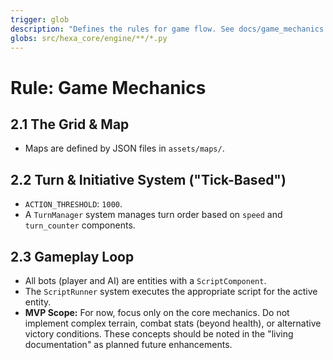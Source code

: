 ```yaml
---
trigger: glob
description: "Defines the rules for game flow. See docs/game_mechanics.md."
globs: src/hexa_core/engine/**/*.py
---
```


# Rule: Game Mechanics

## 2.1 The Grid & Map

* Maps are defined by JSON files in `assets/maps/`.

## 2.2 Turn & Initiative System ("Tick-Based")

* `ACTION_THRESHOLD`: `1000`.
* A `TurnManager` system manages turn order based on `speed` and `turn_counter` components.

## 2.3 Gameplay Loop

* All bots (player and AI) are entities with a `ScriptComponent`.
* The `ScriptRunner` system executes the appropriate script for the active entity.
* **MVP Scope:** For now, focus only on the core mechanics. Do not implement complex terrain, combat stats (beyond health), or alternative victory conditions. These concepts should be noted in the "living documentation" as planned future enhancements.
